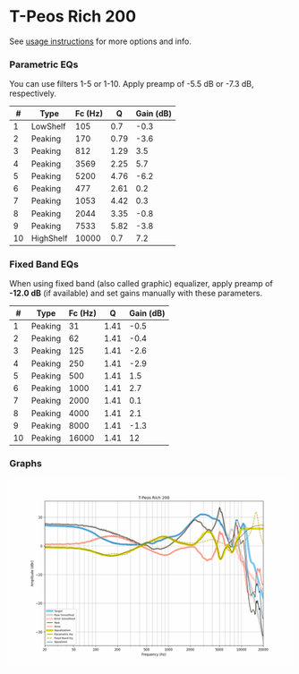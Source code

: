 # T-Peos Rich 200
See [usage instructions](https://github.com/jaakkopasanen/AutoEq#usage) for more options and info.

### Parametric EQs
You can use filters 1-5 or 1-10. Apply preamp of -5.5 dB or -7.3 dB, respectively.

|   # | Type      |   Fc (Hz) |    Q |   Gain (dB) |
|-----|-----------|-----------|------|-------------|
|   1 | LowShelf  |       105 | 0.7  |        -0.3 |
|   2 | Peaking   |       170 | 0.79 |        -3.6 |
|   3 | Peaking   |       812 | 1.29 |         3.5 |
|   4 | Peaking   |      3569 | 2.25 |         5.7 |
|   5 | Peaking   |      5200 | 4.76 |        -6.2 |
|   6 | Peaking   |       477 | 2.61 |         0.2 |
|   7 | Peaking   |      1053 | 4.42 |         0.3 |
|   8 | Peaking   |      2044 | 3.35 |        -0.8 |
|   9 | Peaking   |      7533 | 5.82 |        -3.8 |
|  10 | HighShelf |     10000 | 0.7  |         7.2 |

### Fixed Band EQs
When using fixed band (also called graphic) equalizer, apply preamp of **-12.0 dB** (if available) and set gains manually with these parameters.

|   # | Type    |   Fc (Hz) |    Q |   Gain (dB) |
|-----|---------|-----------|------|-------------|
|   1 | Peaking |        31 | 1.41 |        -0.5 |
|   2 | Peaking |        62 | 1.41 |        -0.4 |
|   3 | Peaking |       125 | 1.41 |        -2.6 |
|   4 | Peaking |       250 | 1.41 |        -2.9 |
|   5 | Peaking |       500 | 1.41 |         1.5 |
|   6 | Peaking |      1000 | 1.41 |         2.7 |
|   7 | Peaking |      2000 | 1.41 |         0.1 |
|   8 | Peaking |      4000 | 1.41 |         2.1 |
|   9 | Peaking |      8000 | 1.41 |        -1.3 |
|  10 | Peaking |     16000 | 1.41 |        12   |

### Graphs
![](./T-Peos%20Rich%20200.png)
